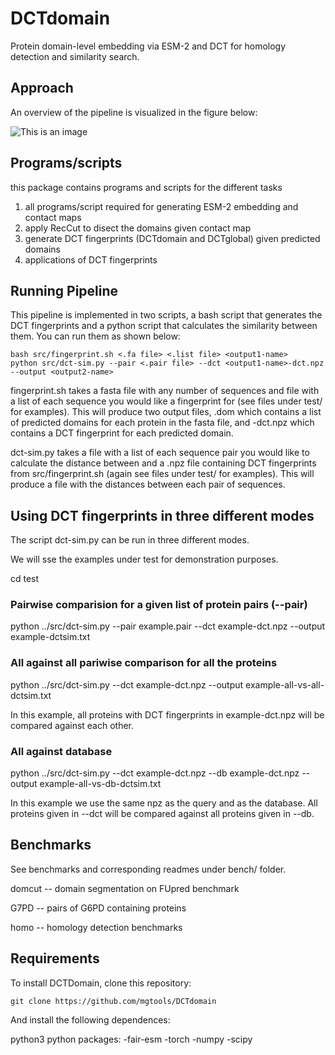 # DCTdomain
Protein domain-level embedding via ESM-2 and DCT for homology detection and similarity search.

## Approach
An overview of the pipeline is visualized in the figure below:

![This is an image](https://github.com/mgtools/DCTdomain/blob/main/misc/DCTdomain-diag.png)

## Programs/scripts
this package contains programs and scripts for the different tasks
1) all programs/script required for generating ESM-2 embedding and contact maps
2) apply RecCut to disect the domains given contact map
3) generate DCT fingerprints (DCTdomain and DCTglobal) given predicted domains
4) applications of DCT fingerprints 

## Running Pipeline
This pipeline is implemented in two scripts, a bash script that generates the DCT fingerprints and a python script that calculates the similarity between them. You can run them as shown below:

```
bash src/fingerprint.sh <.fa file> <.list file> <output1-name>
python src/dct-sim.py --pair <.pair file> --dct <output1-name>-dct.npz --output <output2-name>
```

fingerprint.sh takes a fasta file with any number of sequences and file with a list of each sequence you would like a fingerprint for (see files under test/ for examples). This will produce two output files, <output>.dom which contains a list of predicted domains for each protein in the fasta file, and <output>-dct.npz which contains a DCT fingerprint for each predicted domain.

dct-sim.py takes a file with a list of each sequence pair you would like to calculate the distance between and a .npz file containing DCT fingerprints from src/fingerprint.sh (again see files under test/ for examples). This will produce a file with the distances between each pair of sequences.

## Using DCT fingerprints in three different modes
The script dct-sim.py can be run in three different modes. 

We will sse the examples under test for demonstration purposes.

cd test

### Pairwise comparision for a given list of protein pairs (--pair)
python ../src/dct-sim.py --pair example.pair --dct example-dct.npz --output example-dctsim.txt 

### All against all pariwise comparison for all the proteins
python ../src/dct-sim.py --dct example-dct.npz --output example-all-vs-all-dctsim.txt 

In this example, all proteins with DCT fingerprints in example-dct.npz will be compared against each other.

### All against database
python ../src/dct-sim.py --dct example-dct.npz --db example-dct.npz --output example-all-vs-db-dctsim.txt 

In this example we use the same npz as the query and as the database. All proteins given in --dct will be compared against all proteins given in --db. 

## Benchmarks
See benchmarks and corresponding readmes under bench/ folder.

domcut -- domain segmentation on FUpred benchmark

G7PD -- pairs of G6PD containing proteins

homo -- homology detection benchmarks

## Requirements
To install DCTDomain, clone this repository:

```
git clone https://github.com/mgtools/DCTdomain
```

And install the following dependences:

python3
python packages:
    -fair-esm
    -torch
    -numpy
    -scipy
